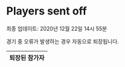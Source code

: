 # Players sent off
최종 업데이트: 2020년 12월 22일 14시 55분


경기 중 오류가 발생하는 경우 자동으로 퇴장됩니다.


| 퇴장된 참가자 |
|:---:|
